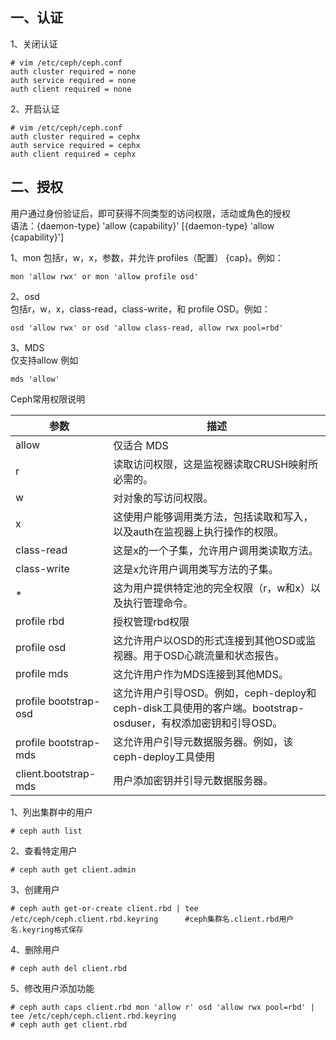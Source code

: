 一、认证
---
1、关闭认证
```
# vim /etc/ceph/ceph.conf
auth cluster required = none
auth service required = none
auth client required = none
```  

2、开启认证
```
# vim /etc/ceph/ceph.conf
auth cluster required = cephx
auth service required = cephx
auth client required = cephx
```  

二、授权  
---

用户通过身份验证后，即可获得不同类型的访问权限，活动或角色的授权  
语法：{daemon-type} 'allow {capability}' [{daemon-type} 'allow {capability}']  

1、mon
包括r，w，x，参数，并允许 profiles（配置） {cap}。例如：  
```
mon 'allow rwx' or mon 'allow profile osd'
```  

2、osd  
包括r，w，x，class-read，class-write，和 profile OSD。例如：  
```
osd 'allow rwx' or osd 'allow class-read, allow rwx pool=rbd'
```  

3、MDS  
仅支持allow 例如  
```
mds 'allow'
```  

Ceph常用权限说明

| 参数 | 描述 |
|-----|------|
| allow | 仅适合 MDS |
| r | 读取访问权限，这是监视器读取CRUSH映射所必需的。 |
| w | 对对象的写访问权限。 |
| x | 这使用户能够调用类方法，包括读取和写入，以及auth在监视器上执行操作的权限。 |
| class-read | 这是x的一个子集，允许用户调用类读取方法。 |
| class-write | 这是x允许用户调用类写方法的子集。 |
| * | 这为用户提供特定池的完全权限（r，w和x）以及执行管理命令。 |
| profile rbd | 授权管理rbd权限 |
| profile osd | 这允许用户以OSD的形式连接到其他OSD或监视器。用于OSD心跳流量和状态报告。 |
| profile mds | 这允许用户作为MDS连接到其他MDS。 |
| profile bootstrap-osd | 这允许用户引导OSD。例如，ceph-deploy和ceph-disk工具使用的客户端。bootstrap-osduser，有权添加密钥和引导OSD。 |
| profile bootstrap-mds | 这允许用户引导元数据服务器。例如，该ceph-deploy工具使用 |
| client.bootstrap-mds | 用户添加密钥并引导元数据服务器。 |

1、列出集群中的用户  
```
# ceph auth list
```

2、查看特定用户  
```
# ceph auth get client.admin
```

3、创建用户  
```
# ceph auth get-or-create client.rbd | tee /etc/ceph/ceph.client.rbd.keyring      #ceph集群名.client.rbd用户名.keyring格式保存
```

4、删除用户
```
# ceph auth del client.rbd
```

5、修改用户添加功能  
```
# ceph auth caps client.rbd mon 'allow r' osd 'allow rwx pool=rbd' | tee /etc/ceph/ceph.client.rbd.keyring
# ceph auth get client.rbd
```  


